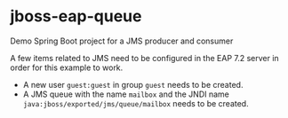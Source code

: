 # jboss-eap-queue
Demo Spring Boot project for a JMS producer and consumer

A few items related to JMS need to be configured in the EAP 7.2 server in order for this example to work.
* A new user `guest:guest` in group `guest` needs to be created.
* A JMS queue with the name `mailbox` and the JNDI name `java:jboss/exported/jms/queue/mailbox` needs to be created.
